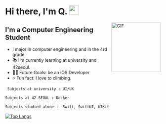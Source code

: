 # Hi there, I'm Q. <img width="30px" src="https://media.tenor.com/images/3b388fe03da271d2674faf85eb7c3fcd/tenor.gif" />

<img align="right" alt="GIF" height="160px" src="https://media.giphy.com/media/du3J3cXyzhj75IOgvA/giphy.gif" />

## I'm a Computer Engineering Student  

-  I major in computer engineering and in the 4rd grade.
- 📚 I’m currently learning at university and 42seoul.
- 💪🏼 Future Goals: be an iOS Developer
- ⚡ Fun fact: I love to climbing.

```sh
 Subjects at university : UI/UX
 ```
 
 ```sh
 Subjects at 42 SEOUL : Docker
 ```
 
 ```sh
 Subjects studied alone :  Swift, SwiftUI, UIKit
```


[![Top Langs](https://github-readme-stats.vercel.app/api/top-langs/?username=dq-qqq&hide=javascript,html&langs_count=3)](https://github.com/dq-qqq)
